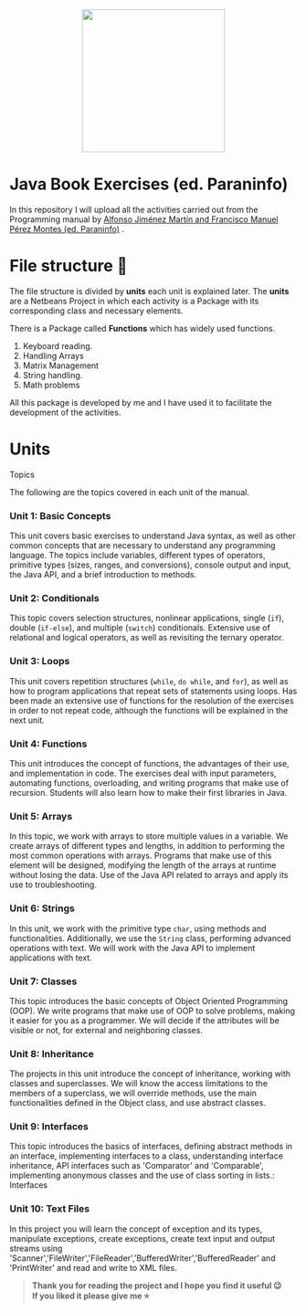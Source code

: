 <div id="header" align="center">
  <img src="https://media.giphy.com/media/YpZbh3wXqG11aK2zRd/giphy.gif" width="250"/>
</div>

# Java Book Exercises (ed. Paraninfo)
In this repository I will upload all the activities carried out from the Programming manual by [Alfonso Jiménez Martín and Francisco Manuel Pérez Montes (ed. Paraninfo)](https://www.paraninfo.es/catalogo/9788428342865/programacion--edicion-2021-) .

# File structure 📁
The file structure is divided by **units** each unit is explained later.
The **units** are a Netbeans Project in which each activity is a Package with its corresponding class and necessary elements.

There is a Package called **Functions** which has widely used functions.
 1. Keyboard reading.
2. Handling Arrays
3. Matrix Management
4. String handling.
5. Math problems

All this package is developed by me and I have used it to facilitate the development of the activities.

# Units
Topics

The following are the topics covered in each unit of the manual.

### Unit 1: Basic Concepts
This unit covers basic exercises to understand Java syntax, as well as other common concepts that are necessary to understand any programming language. The topics include variables, different types of operators, primitive types (sizes, ranges, and conversions), console output and input, the Java API, and a brief introduction to methods.

### Unit 2: Conditionals
This topic covers selection structures, nonlinear applications, single (`if`), double (`if-else`), and multiple (`switch`) conditionals. Extensive use of relational and logical operators, as well as revisiting the ternary operator.

### Unit 3: Loops
This unit covers repetition structures (`while`, `do while`, and `for`), as well as how to program applications that repeat sets of statements using loops. Has been made an extensive use of functions for the resolution of the exercises in order to not repeat code, although the functions will be explained in the next unit.

### Unit 4: Functions
This unit introduces the concept of functions, the advantages of their use, and implementation in code. The exercises deal with input parameters, automating functions, overloading, and writing programs that make use of recursion. Students will also learn how to make their first libraries in Java.

### Unit 5: Arrays
In this topic, we work with arrays to store multiple values in a variable. We create arrays of different types and lengths, in addition to performing the most common operations with arrays. Programs that make use of this element will be designed, modifying the length of the arrays at runtime without losing the data. Use of the Java API related to arrays and apply its use to troubleshooting.

### Unit 6: Strings
In this unit, we work with the primitive type `char`, using methods and functionalities. Additionally, we use the `String` class, performing advanced operations with text. We will work with the Java API to implement applications with text.

### Unit 7: Classes
This topic introduces the basic concepts of Object Oriented Programming (OOP). We write programs that make use of OOP to solve problems, making it easier for you as a programmer. We will decide if the attributes will be visible or not, for external and neighboring classes.

### Unit 8: Inheritance
The projects in this unit introduce the concept of inheritance, working with classes and superclasses. We will know the access limitations to the members of a superclass, we will override methods, use the main functionalities defined in the Object class, and use abstract classes.

### Unit 9: Interfaces
This topic introduces the basics of interfaces, defining abstract methods in an interface, implementing interfaces to a class, understanding interface inheritance, API interfaces such as 'Comparator' and 'Comparable', implementing anonymous classes and the use of class sorting in lists.: Interfaces

### Unit 10: Text Files
In this project you will learn the concept of exception and its types, manipulate exceptions, create exceptions, create text input and output streams using 'Scanner','FileWriter','FileReader','BufferedWriter','BufferedReader' and 'PrintWriter' and read and write to XML files.

> **Thank you for reading the project and I hope you find it useful 😉 <br>
> If you liked it please give me ⭐️**
